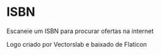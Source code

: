 # ISBN

Escaneie um ISBN para procurar ofertas na internet

Logo criado por Vectorslab e baixado de Flaticon
